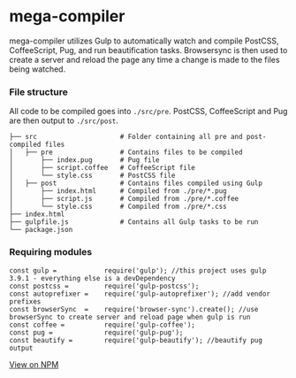 # mega-compiler
mega-compiler utilizes Gulp to automatically watch and compile PostCSS, CoffeeScript, Pug, and run beautification tasks. Browsersync is then used to create a server and reload the page any time a change is made to the files being watched.

### File structure

All code to be compiled goes into `./src/pre`. PostCSS, CoffeeScript and Pug are then output to `./src/post`.

    ├── src                     # Folder containing all pre and post-compiled files
    │   ├── pre                 # Contains files to be compiled  
    │       ├── index.pug       # Pug file  
    │       ├── script.coffee   # CoffeeScript file 
    │       └── style.css       # PostCSS file
    │   ├── post                # Contains files compiled using Gulp
    │       ├── index.html      # Compiled from ./pre/*.pug  
    │       ├── script.js       # Compiled from ./pre/*.coffee 
    │       └── style.css       # Compiled from ./pre/*.css        
    ├── index.html      
    ├── gulpfile.js             # Contains all Gulp tasks to be run
    └── package.json


### Requiring modules
    const gulp =            require('gulp'); //this project uses gulp 3.9.1 - everything else is a devDependency
    const postcss =         require('gulp-postcss');
    const autoprefixer =    require('gulp-autoprefixer'); //add vendor prefixes
    const browserSync  =    require('browser-sync').create(); //use browserSync to create server and reload page when gulp is run
    const coffee =          require('gulp-coffee');
    const pug =             require('gulp-pug');
    const beautify =        require('gulp-beautify'); //beautify pug output


[View on NPM](https://www.npmjs.com/package/mega-compiler)
